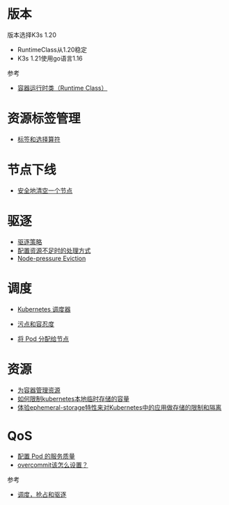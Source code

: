 # 版本
版本选择K3s 1.20
+ RuntimeClass从1.20稳定
+ K3s 1.21使用go语言1.16

参考
+ [容器运行时类（Runtime Class）](https://kubernetes.io/zh/docs/concepts/containers/runtime-class/)

# 资源标签管理

+ [标签和选择算符](https://kubernetes.io/zh/docs/concepts/overview/working-with-objects/labels/)

# 节点下线
+ [安全地清空一个节点](https://kubernetes.io/zh/docs/tasks/administer-cluster/safely-drain-node/)

# 驱逐
+ [驱逐策略](https://kubernetes.io/zh/docs/concepts/scheduling-eviction/eviction-policy/)
+ [配置资源不足时的处理方式](https://kubernetes.io/zh/docs/tasks/administer-cluster/out-of-resource/)
+ [Node-pressure Eviction](https://kubernetes.io/docs/concepts/scheduling-eviction/node-pressure-eviction/)

# 调度
+ [Kubernetes 调度器](https://kubernetes.io/zh/docs/concepts/scheduling-eviction/kube-scheduler/)
+ [污点和容忍度](https://kubernetes.io/zh/docs/concepts/scheduling-eviction/taint-and-toleration/)

+ [将 Pod 分配给节点](https://kubernetes.io/zh/docs/concepts/scheduling-eviction/assign-pod-node/)

# 资源
+ [为容器管理资源](https://kubernetes.io/zh/docs/concepts/configuration/manage-resources-containers/)
+ [如何限制kubernetes本地临时存储的容量](https://ieevee.com/tech/2019/05/23/ephemeral-storage.html)
+ [体验ephemeral-storage特性来对Kubernetes中的应用做存储的限制和隔离](https://developer.aliyun.com/article/594066)

# QoS

+ [配置 Pod 的服务质量](https://kubernetes.io/zh/docs/tasks/configure-pod-container/quality-service-pod/)
+ [overcommit该怎么设置？](https://ieevee.com/tech/2017/09/10/overcommit.html)

参考
+ [调度，抢占和驱逐](https://kubernetes.io/zh/docs/concepts/scheduling-eviction/)
